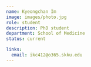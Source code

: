 ```yaml
---
name: Kyeongchan Im
image: images/photo.jpg
role: student
description: PhD student
department: School of Medicine
status: current

links:
  email: ikc412@o365.skku.edu
---
```


